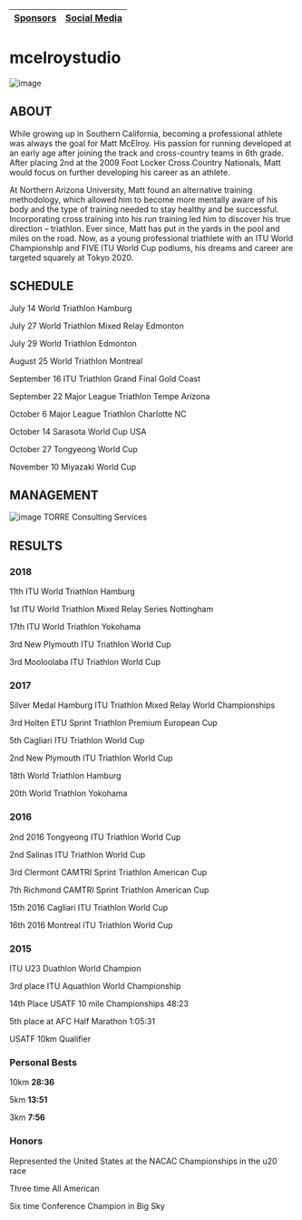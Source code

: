 |[Sponsors](http://mcelroystudio.com/sponsors.html)| [Social Media](http://mcelroystudio.com/social-media.html)
|---|---|

# mcelroystudio
![image](https://user-images.githubusercontent.com/10615650/43430650-940e6bc6-942f-11e8-88ae-958b5d6a315f.png)

## ABOUT
While growing up in Southern California, becoming a professional athlete was always the goal for Matt McElroy. His passion for running developed at an early age after joining the track and cross-country teams in 6th grade. After placing 2nd at the 2009 Foot Locker Cross Country Nationals, Matt would focus on further developing his career as an athlete.

At Northern Arizona University, Matt found an alternative training methodology, which allowed him to become more mentally aware of his body and the type of training needed to stay healthy and be successful. Incorporating cross training into his run training led him to discover his true direction – triathlon. Ever since, Matt has put in the yards in the pool and miles on the road. Now, as a young professional triathlete with an ITU World Championship and FIVE ITU World Cup podiums, his dreams and career are targeted squarely at Tokyo 2020.

## SCHEDULE
July 14 World Triathlon Hamburg

July 27 World Triathlon Mixed Relay Edmonton

July 29 World Triathlon Edmonton

August 25 World Triathlon Montreal

September 16 ITU Triathlon Grand Final Gold Coast

September 22 Major League Triathlon Tempe Arizona

October 6 Major League Triathlon Charlotte NC

October 14 Sarasota World Cup USA

October 27 Tongyeong World Cup

November 10 Miyazaki World Cup 

## MANAGEMENT
![image](https://user-images.githubusercontent.com/10615650/43430579-4aebf936-942f-11e8-9342-a58c455aca6a.png)
TORRE Consulting Services

## RESULTS


### 2018
11th ITU World Triathlon Hamburg

1st ITU World Triathlon Mixed Relay Series Nottingham

17th ITU World Triathlon Yokohama

3rd New Plymouth ITU Triathlon World Cup

3rd Mooloolaba ITU Triathlon World Cup

### 2017
Silver Medal Hamburg ITU Triathlon Mixed Relay World Championships

3rd Holten ETU Sprint Triathlon Premium European Cup

5th Cagliari ITU Triathlon World Cup

2nd New Plymouth ITU Triathlon World Cup

18th World Triathlon Hamburg

20th World Triathlon Yokohama

### 2016
2nd 2016 Tongyeong ITU Triathlon World Cup

2nd  Salinas ITU Triathlon World Cup

3rd Clermont CAMTRI Sprint Triathlon American Cup

7th Richmond CAMTRI Sprint Triathlon American Cup

15th 2016 Cagliari ITU Triathlon World Cup

16th 2016 Montreal ITU Triathlon World Cup

### 2015
ITU U23 Duathlon World Champion

3rd place ITU Aquathlon World Championship

14th Place USATF 10 mile Championships 48:23

5th place at AFC Half Marathon 1:05:31

USATF 10km Qualifier

### Personal Bests

10km  **28:36**

5km **13:51**

3km **7:56**

### Honors

Represented the United States at the NACAC Championships in the u20 race

Three time All American

Six time Conference Champion in Big Sky
